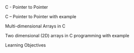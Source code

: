 C - Pointer to Pointer

C – Pointer to Pointer with example

Multi-dimensional Arrays in C

Two dimensional (2D) arrays in C programming with example

Learning Objectives